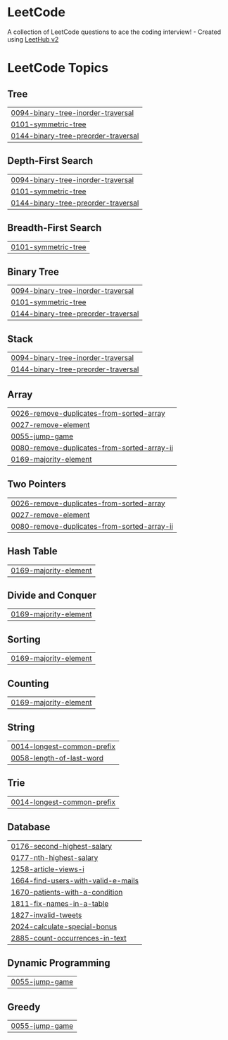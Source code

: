 # LeetCode
A collection of LeetCode questions to ace the coding interview! - Created using [LeetHub v2](https://github.com/arunbhardwaj/LeetHub-2.0)

<!---LeetCode Topics Start-->
# LeetCode Topics
## Tree
|  |
| ------- |
| [0094-binary-tree-inorder-traversal](https://github.com/Nikossik/LeetCode/tree/master/0094-binary-tree-inorder-traversal) |
| [0101-symmetric-tree](https://github.com/Nikossik/LeetCode/tree/master/0101-symmetric-tree) |
| [0144-binary-tree-preorder-traversal](https://github.com/Nikossik/LeetCode/tree/master/0144-binary-tree-preorder-traversal) |
## Depth-First Search
|  |
| ------- |
| [0094-binary-tree-inorder-traversal](https://github.com/Nikossik/LeetCode/tree/master/0094-binary-tree-inorder-traversal) |
| [0101-symmetric-tree](https://github.com/Nikossik/LeetCode/tree/master/0101-symmetric-tree) |
| [0144-binary-tree-preorder-traversal](https://github.com/Nikossik/LeetCode/tree/master/0144-binary-tree-preorder-traversal) |
## Breadth-First Search
|  |
| ------- |
| [0101-symmetric-tree](https://github.com/Nikossik/LeetCode/tree/master/0101-symmetric-tree) |
## Binary Tree
|  |
| ------- |
| [0094-binary-tree-inorder-traversal](https://github.com/Nikossik/LeetCode/tree/master/0094-binary-tree-inorder-traversal) |
| [0101-symmetric-tree](https://github.com/Nikossik/LeetCode/tree/master/0101-symmetric-tree) |
| [0144-binary-tree-preorder-traversal](https://github.com/Nikossik/LeetCode/tree/master/0144-binary-tree-preorder-traversal) |
## Stack
|  |
| ------- |
| [0094-binary-tree-inorder-traversal](https://github.com/Nikossik/LeetCode/tree/master/0094-binary-tree-inorder-traversal) |
| [0144-binary-tree-preorder-traversal](https://github.com/Nikossik/LeetCode/tree/master/0144-binary-tree-preorder-traversal) |
## Array
|  |
| ------- |
| [0026-remove-duplicates-from-sorted-array](https://github.com/Nikossik/LeetCode/tree/master/0026-remove-duplicates-from-sorted-array) |
| [0027-remove-element](https://github.com/Nikossik/LeetCode/tree/master/0027-remove-element) |
| [0055-jump-game](https://github.com/Nikossik/LeetCode/tree/master/0055-jump-game) |
| [0080-remove-duplicates-from-sorted-array-ii](https://github.com/Nikossik/LeetCode/tree/master/0080-remove-duplicates-from-sorted-array-ii) |
| [0169-majority-element](https://github.com/Nikossik/LeetCode/tree/master/0169-majority-element) |
## Two Pointers
|  |
| ------- |
| [0026-remove-duplicates-from-sorted-array](https://github.com/Nikossik/LeetCode/tree/master/0026-remove-duplicates-from-sorted-array) |
| [0027-remove-element](https://github.com/Nikossik/LeetCode/tree/master/0027-remove-element) |
| [0080-remove-duplicates-from-sorted-array-ii](https://github.com/Nikossik/LeetCode/tree/master/0080-remove-duplicates-from-sorted-array-ii) |
## Hash Table
|  |
| ------- |
| [0169-majority-element](https://github.com/Nikossik/LeetCode/tree/master/0169-majority-element) |
## Divide and Conquer
|  |
| ------- |
| [0169-majority-element](https://github.com/Nikossik/LeetCode/tree/master/0169-majority-element) |
## Sorting
|  |
| ------- |
| [0169-majority-element](https://github.com/Nikossik/LeetCode/tree/master/0169-majority-element) |
## Counting
|  |
| ------- |
| [0169-majority-element](https://github.com/Nikossik/LeetCode/tree/master/0169-majority-element) |
## String
|  |
| ------- |
| [0014-longest-common-prefix](https://github.com/Nikossik/LeetCode/tree/master/0014-longest-common-prefix) |
| [0058-length-of-last-word](https://github.com/Nikossik/LeetCode/tree/master/0058-length-of-last-word) |
## Trie
|  |
| ------- |
| [0014-longest-common-prefix](https://github.com/Nikossik/LeetCode/tree/master/0014-longest-common-prefix) |
## Database
|  |
| ------- |
| [0176-second-highest-salary](https://github.com/Nikossik/LeetCode/tree/master/0176-second-highest-salary) |
| [0177-nth-highest-salary](https://github.com/Nikossik/LeetCode/tree/master/0177-nth-highest-salary) |
| [1258-article-views-i](https://github.com/Nikossik/LeetCode/tree/master/1258-article-views-i) |
| [1664-find-users-with-valid-e-mails](https://github.com/Nikossik/LeetCode/tree/master/1664-find-users-with-valid-e-mails) |
| [1670-patients-with-a-condition](https://github.com/Nikossik/LeetCode/tree/master/1670-patients-with-a-condition) |
| [1811-fix-names-in-a-table](https://github.com/Nikossik/LeetCode/tree/master/1811-fix-names-in-a-table) |
| [1827-invalid-tweets](https://github.com/Nikossik/LeetCode/tree/master/1827-invalid-tweets) |
| [2024-calculate-special-bonus](https://github.com/Nikossik/LeetCode/tree/master/2024-calculate-special-bonus) |
| [2885-count-occurrences-in-text](https://github.com/Nikossik/LeetCode/tree/master/2885-count-occurrences-in-text) |
## Dynamic Programming
|  |
| ------- |
| [0055-jump-game](https://github.com/Nikossik/LeetCode/tree/master/0055-jump-game) |
## Greedy
|  |
| ------- |
| [0055-jump-game](https://github.com/Nikossik/LeetCode/tree/master/0055-jump-game) |
<!---LeetCode Topics End-->
